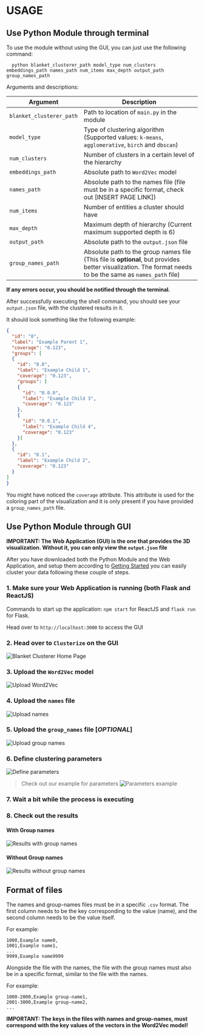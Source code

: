 # USAGE

## Use Python Module through terminal

To use the module without using the GUI, you can just use the following command:

````shell script
  python blanket_clusterer_path model_type num_clusters embeddings_path names_path num_items max_depth output_path group_names_path
````

Arguments and descriptions:
<table>
    <thead>
        <tr>
            <th>
                Argument
            </th>
            <th>
                Description
            </th>
        </tr>
    </thead>
    <tbody>
        <tr>
            <td>
                <code>blanket_clusterer_path</code>
            </td>
            <td>
                Path to location of <code>main.py</code> in the module
            </td>
        </tr>
        <tr>
            <td>
                <code>model_type</code>
            </td>
            <td>
                Type of clustering algorithm (Supported values: <code>k-means</code>, <code>agglomerative</code>, <code>birch</code> and <code>dbscan</code>)
            </td>
        </tr>
        <tr>
            <td>
                <code>num_clusters</code>
            </td>
            <td>
                Number of clusters in a certain level of the hierarchy
            </td>
        </tr>
        <tr>
            <td>
                <code>embeddings_path</code>
            </td>
            <td>
                Absolute path to <code>Word2Vec</code> model
            </td>
        </tr>
        <tr>
            <td>
                <code>names_path</code>
            </td>
            <td>
                Absolute path to the names file (file must be in a specific format, check out [INSERT PAGE LINK])
            </td>
        </tr>
        <tr>
            <td>
                <code>num_items</code>
            </td>
            <td>
                Number of entities a cluster should have
            </td>
        </tr>
        <tr>
            <td>
                <code>max_depth</code>
            </td>
            <td>
                Maximum depth of hierarchy (Current maximum supported depth is 6)
            </td>
        </tr>
        <tr>
            <td>
                <code>output_path</code>
            </td>
            <td>
                Absolute path to the <code>output.json</code> file 
            </td>
        </tr>      
        <tr>
            <td>
                <code>group_names_path</code>
            </td>
            <td>
                Absolute path to the group names file (This file is <strong>optional</strong>, but provides better visualization. 
                The format needs to be the same as <code>names_path</code> file)
            </td>
        </tr> 
    </tbody>
</table>

**If any errors occur, you should be notified through the terminal.**

After successfully executing the shell command, you should see your `output.json` file, with the clustered results in it.

It should look something like the following example:
```json
{
  "id": "0",
  "label": "Example Parent 1",
  "coverage": "0.123",
  "groups": [
  {
    "id": "0.0",
    "label": "Example Child 1",
    "coverage": "0.123",
    "groups": [
    {
      "id": "0.0.0",
      "label": "Example Child 3",
      "coverage": "0.123"
    },
    {
      "id": "0.0.1",
      "label": "Example Child 4",
      "coverage": "0.123"
    }]  
  },
  {
    "id": "0.1",
    "label": "Example Child 2",
    "coverage": "0.123"
  }  
]
}
```

You might have noticed the `coverage` attribute. This attribute is used for the coloring part of the visualization and it is only
present if you have provided a `group_names_path` file.

## Use Python Module through GUI

**IMPORTANT: The Web Application (GUI) is the one that provides the 3D visualization. Without it, you can only view the `output.json` file**

After you have downloaded both the Python Module and the Web Application, and setup them according to [Getting Started](/getting-started/quick-start.md) 
you can easily cluster your data following these couple of steps.

### 1. Make sure your Web Application is running (both Flask and ReactJS)

Commands to start up the application: `npm start` for ReactJS and `flask run` for Flask.

Head over to `http://localhost:3000` to access the GUI

### 2. Head over to `Clusterize` on the GUI
![Blanket Clusterer Home Page](../_images/web-application/Blanket_Clusterer_HomePage.png)

### 3. Upload the `Word2Vec` model
![Upload Word2Vec](../_images/web-application/Blanket_Clusterer_Word2Vec_Upload.png)

### 4. Upload the `names` file
![Upload names](../_images/web-application/Blanket_Clusterer_Names_Upload.png)

### 5. Upload the `group_names` file [_OPTIONAL_]
![Upload group names](../_images/web-application/Blanket_Clusterer_GroupNames_Upload.png)

### 6. Define clustering parameters
![Define parameters](../_images/web-application/Blanket_Clusterer_Parameters.png)

> Check out our example for parameters
> ![Parameters example](../_images/web-application/Blanket_Clusterer_Parameters_Example.png)

### 7. Wait a bit while the process is executing


### 8. Check out the results
#### With Group names
![Results with group names](../_images/web-application/Blanket_Clusterer_Results_GroupNames.jpg)
#### Without Group names
![Results without group names](../_images/web-application/Blanket_Clusterer_Results_NoGroupNames.png)


## Format of files

The names and group-names files must be in a specific `.csv` format.
The first column needs to be the key corresponding to the value (name), and the second column needs to be the value itself.

For example:

```csv
1000,Example name0,
1001,Example name1,
...
9999,Example name9999
```

Alongside the file with the names, the file with the group names must also be in a specific format, similar to the file with the names.

For example:

```csv
1000-2000,Example group-name1,
2001-3000,Example group-name2,
...
```

**IMPORTANT: The keys in the files with names and group-names, must correspond with the key values of the vectors in the Word2Vec model!**